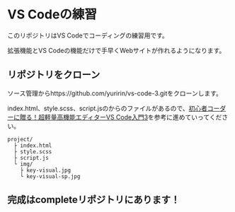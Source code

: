 # VS Codeの練習

このリポジトリはVS Codeでコーディングの練習用です。

拡張機能とVS Codeの機能だけで手早くWebサイトが作れるようになります。

## リポジトリをクローン
ソース管理からhttps://github.com/yuririn/vs-code-3.gitをクローンします。

index.html、style.scss、script.jsのからのファイルがあるので、[初心者コーダーに贈る！超軽量高機能エディターVS Code入門3](https://ginneko-atelier.com/blogs/entry440/)を参考に進めていってください。
```
project/
  ├ index.html
  ├ style.scss
  ├ script.js
  └ img/
    ├ key-visual.jpg
    └ key-visual-sp.jpg
```

## 完成はcompleteリポジトリにあります！
